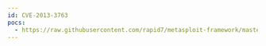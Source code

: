 ```yaml
---
id: CVE-2013-3763
pocs:
  - https://raw.githubusercontent.com/rapid7/metasploit-framework/master/modules/exploits/windows/http/oracle_endeca_exec.rb
---
```

